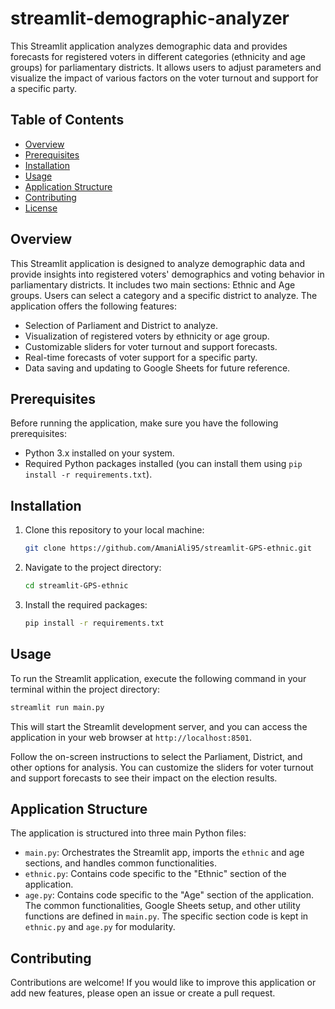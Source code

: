 # streamlit-demographic-analyzer

This Streamlit application analyzes demographic data and provides forecasts for registered voters in different categories (ethnicity and age groups) for parliamentary districts. It allows users to adjust parameters and visualize the impact of various factors on the voter turnout and support for a specific party.

## Table of Contents
- [Overview](#overview)
- [Prerequisites](#prerequisites)
- [Installation](#installation)
- [Usage](#usage)
- [Application Structure](#application-structure)
- [Contributing](#contributing)
- [License](#license)

## Overview

This Streamlit application is designed to analyze demographic data and provide insights into registered voters' demographics and voting behavior in parliamentary districts. It includes two main sections: Ethnic and Age groups. Users can select a category and a specific district to analyze. The application offers the following features:

- Selection of Parliament and District to analyze.
- Visualization of registered voters by ethnicity or age group.
- Customizable sliders for voter turnout and support forecasts.
- Real-time forecasts of voter support for a specific party.
- Data saving and updating to Google Sheets for future reference.

## Prerequisites

Before running the application, make sure you have the following prerequisites:

- Python 3.x installed on your system.
- Required Python packages installed (you can install them using `pip install -r requirements.txt`).

## Installation

1. Clone this repository to your local machine:

   ```bash
   git clone https://github.com/AmaniAli95/streamlit-GPS-ethnic.git
   ```
2. Navigate to the project directory:
   ```bash
   cd streamlit-GPS-ethnic
   ```
3. Install the required packages:
   ```bash
   pip install -r requirements.txt
   ```

## Usage
To run the Streamlit application, execute the following command in your terminal within the project directory:
```bash
streamlit run main.py
```

This will start the Streamlit development server, and you can access the application in your web browser at `http://localhost:8501`.

Follow the on-screen instructions to select the Parliament, District, and other options for analysis. You can customize the sliders for voter turnout and support forecasts to see their impact on the election results.

## Application Structure
The application is structured into three main Python files:

- `main.py`: Orchestrates the Streamlit app, imports the `ethnic` and age sections, and handles common functionalities.
- `ethnic.py`: Contains code specific to the "Ethnic" section of the application.
- `age.py`: Contains code specific to the "Age" section of the application.
The common functionalities, Google Sheets setup, and other utility functions are defined in `main.py`. The specific section code is kept in `ethnic.py` and `age.py` for modularity.

## Contributing
Contributions are welcome! If you would like to improve this application or add new features, please open an issue or create a pull request.
